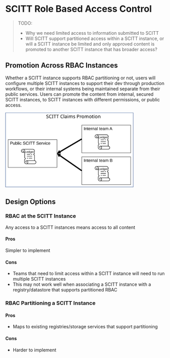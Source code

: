# SCITT Role Based Access Control

> TODO:
> - Why we need limited access to information submitted to SCITT 
> - Will SCITT support partitioned access within a SCITT instance, or will a SCITT instance be limited and only approved content is promoted to another SCITT instance that has broader access?

## Promotion Across RBAC Instances

Whether a SCITT instance supports RBAC partitioning or not, users will configure multiple SCITT instances to support their dev through production workflows, or their internal systems being maintained separate from their public services. Users can promote the content from internal, secured SCITT instances, to SCITT instances with different permissions, or public access.

<img src="./../assets/scitt-promotion.svg" alt="SCITT Instance Promotion" style="width:400px;"/>

## Design Options

### RBAC at the SCITT Instance

Any access to a SCITT instances means access to all content

#### Pros

Simpler to implement

#### Cons

- Teams that need to limit access within a SCITT instance will need to run multiple SCITT instances
- This may not work well when associating a SCITT instance with a registry/datastore that supports partitioned RBAC

### RBAC Partitioning a SCITT Instance

#### Pros

- Maps to existing registries/storage services that support partitioning

#### Cons

- Harder to implement
